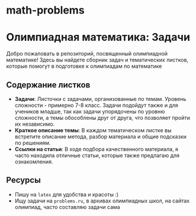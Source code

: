 # math-problems
# Олимпиадная математика: Задачи

Добро пожаловать в репозиторий, посвященный олимпиадной математике! Здесь вы найдете сборник задач и тематических листков, которые помогут в подготовке к олимпиадам по математике

## Содержание листков

- **Задачи**: Листочки с задачами, организованные по темам. Уровень сложности - примерно 7-8 класс. Задачи подойдут также и для учеников младше, так как задачи упорядочены по уровню сложности, а темы обособлены друг от друга, что позволяет пройти их независимо.
- **Краткое описание темы**: В каждом тематическом листке вы встретите описание метода, разбор материала и общие подсказки по решениям.
- **Ссылки на статьи**: В ходе подбора качественного материала, я часто находила отличные статьи, которые также предлагаю для ознакомления.

## Ресурсы
- Пишу на ```latex``` для удобства и красоты :)
- Ищу задачи на ```problems.ru```, в архивах олимпиадных школ, на сайтах олимпиад, часто составляю задачи сама
